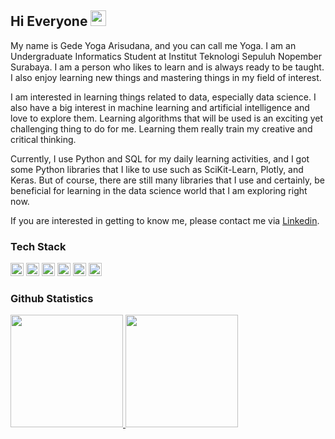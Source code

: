 ## Hi Everyone <img src="https://media.giphy.com/media/hvRJCLFzcasrR4ia7z/giphy.gif" width="25px"></a>

My name is Gede Yoga Arisudana, and you can call me Yoga. I am an Undergraduate Informatics Student at Institut Teknologi Sepuluh Nopember Surabaya. I am a person who likes to learn and is always ready to be taught. I also enjoy learning new things and mastering things in my field of interest.

I am interested in learning things related to data, especially data science. I also have a big interest in machine learning and artificial intelligence and love to explore them. Learning algorithms that will be used is an exciting yet challenging thing to do for me. Learning them really train my creative and critical thinking.

Currently, I use Python and SQL for my daily learning activities, and I got some Python libraries that I like to use such as SciKit-Learn, Plotly, and Keras. But of course, there are still many libraries that I use and certainly, be beneficial for learning in the data science world that I am exploring right now.

If you are interested in getting to know me, please contact me via [Linkedin](https://www.linkedin.com/in/gede-yoga-arisudana-81a52a1bb/).

### Tech Stack
<a href="https://www.python.org/" title="Python"><img src="https://github.com/get-icon/geticon/raw/master/icons/python.svg" alt="Python" width="21px" height="21px"></a>
<a href="https://jupyter.org/" title="Jupyter Notebook"><img src="https://github.com/get-icon/geticon/raw/master/icons/jupyter.svg" alt="Jupyter Notebook" width="21px" height="21px"></a>
<a href="https://numpy.org/" title="NumPy"><img src="https://github.com/get-icon/geticon/raw/master/icons/numpy-icon.svg" alt="NumPy" width="21px" height="21px"></a>
<a href="https://pandas.pydata.org/" title="pandas"><img src="https://github.com/get-icon/geticon/raw/master/icons/pandas-icon.svg" alt="pandas" width="21px" height="21px"></a>
<a href="https://www.postgresql.org/" title="PostgreSQL"><img src="https://github.com/get-icon/geticon/raw/master/icons/postgresql.svg" alt="PostgreSQL" width="21px" height="21px"></a>
<a href="https://dev.mysql.com/" title="MySQL"><img src="https://github.com/get-icon/geticon/raw/master/icons/mysql.svg" alt="MySQL" width="21px" height="21px"></a>

### Github Statistics
<p align="left">
<a href="https://github.com/yogarsdna">
  <img height="180em" src="https://github-readme-stats-eight-theta.vercel.app/api?username=yogarsdna&show_icons=true&theme=algolia&include_all_commits=true&count_private=true"/>
  <img height="180em" src="https://github-readme-stats-eight-theta.vercel.app/api/top-langs/?username=yogarsdna&layout=compact&langs_count=8&theme=algolia"/>
</a>
</p>
